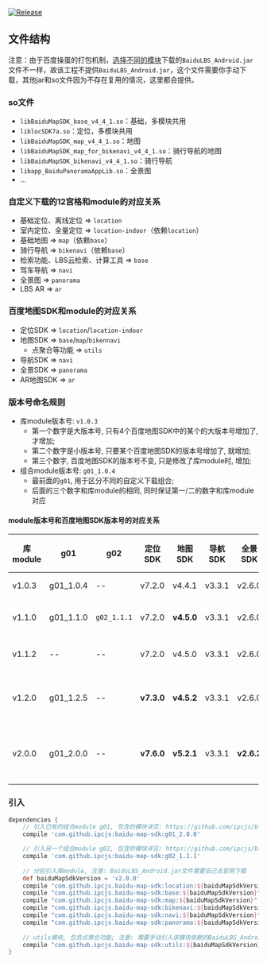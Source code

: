 [![Release](https://jitpack.io/v/ipcjs/baidu-map-sdk.svg)](https://jitpack.io/#ipcjs/baidu-map-sdk)

## 文件结构

注意：由于百度操蛋的打包机制，[选择不同的模块](http://lbsyun.baidu.com/index.php?title=sdk/download&action#selected=mapsdk_basicmap,mapsdk_searchfunction,mapsdk_lbscloudsearch,mapsdk_calculationtool,mapsdk_radar)下载的`BaiduLBS_Android.jar`文件不一样，故该工程不提供`BaiduLBS_Android.jar`，这个文件需要你手动下载，其他jar和so文件因为不存在复用的情况，这里都会提供。


### so文件

- `libBaiduMapSDK_base_v4_4_1.so`：基础，多模块共用
- `liblocSDK7a.so`：定位，多模块共用
- `libBaiduMapSDK_map_v4_4_1.so`：地图
- `libBaiduMapSDK_map_for_bikenavi_v4_4_1.so`：骑行导航的地图
- `libBaiduMapSDK_bikenavi_v4_4_1.so`：骑行导航
- `libapp_BaiduPanoramaAppLib.so`：全景图
- ...

### 自定义下载的12宫格和module的对应关系

- 基础定位、离线定位 => `location`
- 室内定位、全量定位 => `location-indoor`（依赖`location`）
- 基础地图 => `map`（依赖`base`）
- 骑行导航 => `bikenavi`（依赖`base`）
- 检索功能、LBS云检索、计算工具 => `base`
- 驾车导航 => `navi`
- 全景图 => `panorama`
- LBS AR => `ar`

### 百度地图SDK和module的对应关系

- 定位SDK => `location`/`location-indoor`
- 地图SDK => `base`/`map`/`bikennavi`
    - 点聚合等功能 => `utils`
- 导航SDK => `navi`
- 全景SDK => `panorama`
- AR地图SDK => `ar`

### 版本号命名规则

- 库module版本号: `v1.0.3`
    - 第一个数字是大版本号, 只有4个百度地图SDK中的某个的大版本号增加了, 才增加; 
    - 第二个数字是小版本号, 只要某个百度地图SDK的版本号增加了, 就增加;
    - 第三个数字, 百度地图SDK的版本号不变, 只是修改了库module时, 增加;
- 组合module版本号: `g01_1.0.4`
    - 最前面的`g01`, 用于区分不同的自定义下载组合; 
    - 后面的三个数字和库module的相同, 同时保证第一/二的数字和库module对应

#### module版本号和百度地图SDK版本号的对应关系

| 库module |    g01    |     g02     | 定位SDK |  地图SDK   | 导航SDK   | 全景SDK |AR地图SDK|      说明     |
|----------|-----------|-------------|---------|------------|---------|---------|--------|---------------|
| v1.0.3   | g01_1.0.4 | --          | v7.2.0  | v4.4.1     | v3.3.1  | v2.6.0  |  --    |建立项目      |
| v1.1.0   | g01_1.1.0 | `g02_1.1.1` | v7.2.0  | **v4.5.0** | v3.3.1  | v2.6.0  |  --    |升级地图SDK   |
| v1.1.2   | --        | --          | v7.2.0  | v4.5.0     | v3.3.1  | v2.6.0  |  --    |增加utils模块 |
| v1.2.0   | g01_1.2.5 | --          |**v7.3.0**|**v4.5.2** | v3.3.1  | v2.6.0  |  --    |升级地图和定位 |
| v2.0.0   | g01_2.0.0 | --          |**v7.6.0**|**v5.2.1** | v3.3.1  |**v2.6.2**|**v1.0.0**| 除navi外全面升级 |


### 引入

```groovy
dependencies {
    // 引入已有的组合module g01, 包含的模块详见: https://github.com/ipcjs/baidu-map-sdk/tree/g01
    compile 'com.github.ipcjs:baidu-map-sdk:g01_2.0.0'

    // 引入另一个组合module g02, 包含的模块详见: https://github.com/ipcjs/baidu-map-sdk/tree/g02
    compile 'com.github.ipcjs:baidu-map-sdk:g02_1.1.1'
    
    // 分别引入库module, 注意: BaiduLBS_Android.jar文件需要自己去官网下载
    def baiduMapSdkVersion = 'v2.0.0'
    compile "com.github.ipcjs.baidu-map-sdk:location:${baiduMapSdkVersion}"
    compile "com.github.ipcjs.baidu-map-sdk:base:${baiduMapSdkVersion}"
    compile "com.github.ipcjs.baidu-map-sdk:map:${baiduMapSdkVersion}"
    compile "com.github.ipcjs.baidu-map-sdk:bikenavi:${baiduMapSdkVersion}"
    compile "com.github.ipcjs.baidu-map-sdk:navi:${baiduMapSdkVersion}"
    compile "com.github.ipcjs.baidu-map-sdk:panorama:${baiduMapSdkVersion}"
    
    // utils模块, 包含点聚合功能; 注意: 需要手动引入该模块依赖的BaiduLBS_Android.jar和support-v4包
    compile "com.github.ipcjs.baidu-map-sdk:utils:${baiduMapSdkVersion}"
}
```
